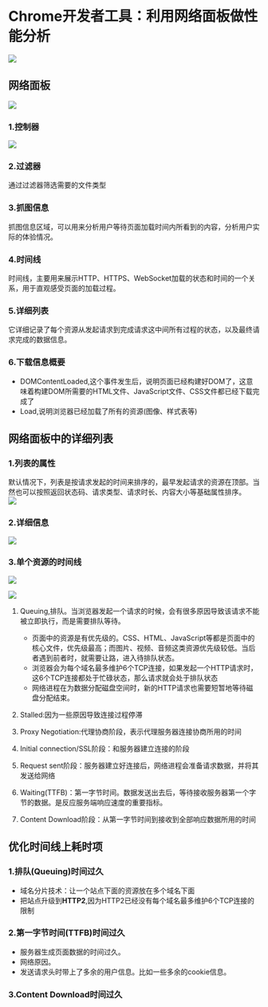 # Chrome开发者工具：利用网络面板做性能分析  

![](img/chrome开发者工具.png)  

## 网络面板
![](img/网络面板.png)  

### 1.控制器
![](img/控制器.png)

### 2.过滤器
通过过滤器筛选需要的文件类型

### 3.抓图信息
抓图信息区域，可以用来分析用户等待页面加载时间内所看到的内容，分析用户实际的体验情况。

### 4.时间线
时间线，主要用来展示HTTP、HTTPS、WebSocket加载的状态和时间的一个关系，用于直观感受页面的加载过程。

### 5.详细列表
它详细记录了每个资源从发起请求到完成请求这中间所有过程的状态，以及最终请求完成的数据信息。

### 6.下载信息概要
- DOMContentLoaded,这个事件发生后，说明页面已经构建好DOM了，这意味着构建DOM所需要的HTML文件、JavaScript文件、CSS文件都已经下载完成了
- Load,说明浏览器已经加载了所有的资源(图像、样式表等)

## 网络面板中的详细列表
### 1.列表的属性
默认情况下，列表是按请求发起的时间来排序的，最早发起请求的资源在顶部。当然也可以按照返回状态码、请求类型、请求时长、内容大小等基础属性排序。  
![](img/属性排序.png)  

### 2.详细信息
![](img/详细请求信息.png)  

### 3.单个资源的时间线
![](img/HTTP请求流程.png)  

![](img/单个文件的时间线.png)  

1. Queuing,排队。当浏览器发起一个请求的时候，会有很多原因导致该请求不能被立即执行，而是需要排队等待。  
   - 页面中的资源是有优先级的。CSS、HTML、JavaScript等都是页面中的核心文件，优先级最高；而图片、视频、音频这类资源优先级较低。当后者遇到前者时，就需要让路，进入待排队状态。
   - 浏览器会为每个域名最多维护6个TCP连接，如果发起一个HTTP请求时，这6个TCP连接都处于忙碌状态，那么请求就会处于排队状态
   - 网络进程在为数据分配磁盘空间时，新的HTTP请求也需要短暂地等待磁盘分配结束。

2. Stalled:因为一些原因导致连接过程停滞
3. Proxy Negotiation:代理协商阶段，表示代理服务器连接协商所用的时间
4. Initial connection/SSL阶段：和服务器建立连接的阶段
5. Request sent阶段：服务器建立好连接后，网络进程会准备请求数据，并将其发送给网络
6. Waiting(TTFB)：第一字节时间。数据发送出去后，等待接收服务器第一个字节的数据。是反应服务端响应速度的重要指标。
7. Content Download阶段：从第一字节时间到接收到全部响应数据所用的时间


## 优化时间线上耗时项
### 1.排队(Queuing)时间过久
- 域名分片技术：让一个站点下面的资源放在多个域名下面
- 把站点升级到**HTTP2**,因为HTTP2已经没有每个域名最多维护6个TCP连接的限制

### 2.第一字节时间(TTFB)时间过久
- 服务器生成页面数据的时间过久。
- 网络原因。
- 发送请求头时带上了多余的用户信息。比如一些多余的cookie信息。

### 3.Content Download时间过久